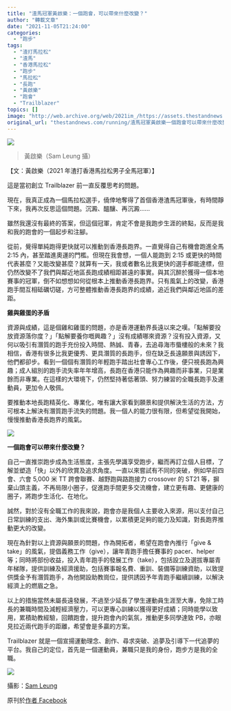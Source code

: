 ```yaml
---
title: "渣馬冠軍黃啟樂：一個跑會，可以帶來什麼改變？"
author: "轉載文章"
date: "2021-11-05T21:24:00"
categories:
  - "跑步"
tags:
  - "渣打馬拉松"
  - "渣馬"
  - "香港馬拉松"
  - "跑步"
  - "馬拉松"
  - "長跑"
  - "黃啟樂"
  - "跑會"
  - "Trailblazer"
topics: []
image: "http://web.archive.org/web/2021im_/https://assets.thestandnews.com/media/photos/6712268073331690951.png"
original_url: "thestandnews.com/running/渣馬冠軍黃啟樂一個跑會可以帶來什麼改變"
---
```

![](http://web.archive.org/web/2021im_/https://assets.thestandnews.com/media/photos/6712268073331690951.png)
> 黃啟樂（Sam Leung 攝）

【文：黃啟樂（2021 年渣打香港馬拉松男子全馬冠軍）】

這是當初創立 Trailblazer 前一直反覆思考的問題。

現在，我真正成為一個馬拉松選手，僥倖地奪得了首個香港渣馬冠軍後，有時間靜下來，我再次反思這個問題。沉澱、醞釀、再沉澱……

雖然我還沒有最終的答案，但這個冠軍，肯定不會是我跑步生涯的終點，反而是我和我的跑會的一個起步和注腳。

從前，覺得單純跑得更快就可以推動到香港長跑界。一直覺得自己有機會跑進全馬 2:15 內，甚至踏進奧運的門檻。但現在我會想，一個人能跑到 2:15 或更快的時間代表甚麼？又能改變甚麼？就算有一天，我或者數名比我更快的選手都能達標，但仍然改變不了我們與鄰近地區長跑成績相距甚遠的事實。與其沉醉於獲得一個本地賽事的冠軍，倒不如想想如何從根本上推動香港長跑界。只有風氣上的改變，香港跑手間互相砥礪切磋，方可整體推動香港長跑界的成績，追近我們與鄰近地區的差距。

**雞與雞蛋的矛盾**

資源與成績，這是個雞和雞蛋的問題，亦是香港運動界長遠以來之嘆。「點解要投放資源落你度？」「點解要養你嘅興趣？」沒有成績哪來資源？沒有投入資源，又何以吸引有潛質的跑手充份投入時間、熱誠、青春，去追尋海市蜃樓般的未來？我相信，香港有很多比我更優秀、更具潛質的長跑手，但在缺乏長遠願景與誘因下，他們都卻步。看到一個個有潛質的年輕跑手踏出社會專心工作後，便只視長跑為興趣；成人組別的跑手流失率年年增高，長跑在香港只能作為興趣而非事業，只是業餘而非專業。在這樣的大環境下，仍然堅持著低著頭、努力練習的全職長跑手及運動員，更加令人敬佩。

要推動本地長跑精英化、專業化，唯有讓大家看到願景和提供解決生活的方法，方可根本上解決有潛質跑手流失的問題。我一個人的能力很有限，但希望從我開始，慢慢推動香港長跑界的風氣。

![](http://web.archive.org/web/2021im_/https://assets.thestandnews.com/media/photos/5193896051596201293.jpg)

**一個跑會可以帶來什麼改變？**

自己一直推崇跑步成為生活態度，主張先學識享受跑步，繼而再訂立個人目標，了解並塑造「快」以外的欣賞及追求角度。一直以來嘗試有不同的突破，例如早前四會、六會 5,000 米 TT 跨會聯賽、越野跑與路跑接力 crossover 的 ST21 等，摒棄山頭主義，不再局限小圈子，促進跑手間更多交流機會，建立更有趣、更健康的圈子，將跑步生活化、在地化。

誠然，對於沒有全職工作的我來說，跑會亦是我個人主要收入來源，用以支付自己日常訓練的支出、海外集訓或比賽機會，以累積更足夠的能力及知識，對長跑界推動更大的改變。

現在為針對以上資源與願景的問題，作為開拓者，希望在跑會內推行「give & take」的風氣，提倡義務工作（give），讓年青跑手擔任賽事的 pacer、helper 等；同時將部份收益，投入青年跑手的發展工作（take），包括設立及選拔專屬青年梯隊，提供訓練及經濟援助，包括賽事報名費、重訓、裝備等訓練資助，以致提供獎金予有潛質跑手，為他開設助教崗位，提供誘因予年青跑手繼續訓練，以解決經濟上的燃眉之急。

以上的措施當然未屬長遠發展，不過至少延長了學生運動員生涯至大專，免除工時長的兼職時間及減輕經濟壓力，可以更專心訓練以獲得更好成績；同時能學以致用，累積助教經驗，回饋跑會，提升跑會內的氣氛，推動更多同學達致 PB，亦眼見拉近兩代跑手的距離，希望會是多贏的方案。

Trailblazer 就是一個宣揚運動理念、創作、尋求突破、追夢及引導下一代追夢的平台。我自己的定位，首先是一個運動員，兼職只是我的身份，跑步方是我的全職。

![](http://web.archive.org/web/2021im_/https://assets.thestandnews.com/media/photos/6650806885426196119.jpg)

攝影：[Sam Leung](http://web.archive.org/web/20211107130400/https://www.instagram.com/samleungpss/)

原刊於[作者 Facebook](http://web.archive.org/web/20211107130400/https://www.facebook.com/113349481143447/posts/115468070931588/)